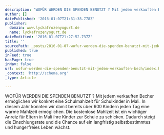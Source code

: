 ```yaml
---
description: "WOFÜR WERDEN DIE SPENDEN BENUTZT ? Mit jedem verkauften Becher ermöglichen wir konkret eine Schulmahlzeit für Schulkinder in Mali. In diesem Jahr\_konnten wir da"
author: []
datePublished: '2016-01-07T21:31:38.778Z'
publisher:
  domain: www.lyckafrozenyogurt.de
  name: lyckafrozenyogurt.de
dateModified: '2016-01-07T21:27:52.737Z'
title: ''
sourcePath: _posts/2016-01-07-wofur-werden-die-spenden-benutzt-mit-jedem-verkauften-bech.md
published: true
inFeed: true
hasPage: true
inNav: false
url: wofur-werden-die-spenden-benutzt-mit-jedem-verkauften-bech/index.html
_context: 'http://schema.org'
_type: Article

---
```

WOFÜR WERDEN DIE SPENDEN BENUTZT ? Mit jedem verkauften Becher ermöglichen wir konkret eine Schulmahlzeit für Schulkinder in Mali. In diesem Jahr konnten wir damit bereits über 600 Kindern jeden Tag eine warme Mahlzeit ermöglichen. Die kostenlose Mahlzeit ist ein wichtiger Anreiz für Eltern in Mali ihre Kinder zur Schule zu schicken. Dadurch steigt die Einschlungsrate und die Chance auf ein langfristig selbstbestimmtes und hungerfreies Leben wächst.
